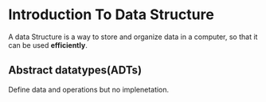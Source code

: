 # Introduction To Data Structure

A data Structure is a way to store and organize data in a computer, so that it can be used **efficiently**.

## Abstract datatypes(ADTs)

Define data and operations but no implenetation.
